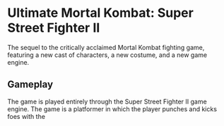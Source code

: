 # Ultimate Mortal Kombat: Super Street Fighter II

The sequel to the critically acclaimed Mortal Kombat fighting game, featuring a new cast of characters, a new costume, and a new game engine.  
  
  

## Gameplay

The game is played entirely through the Super Street Fighter II   game engine. The game is a platformer in which the player punches and kicks foes with the